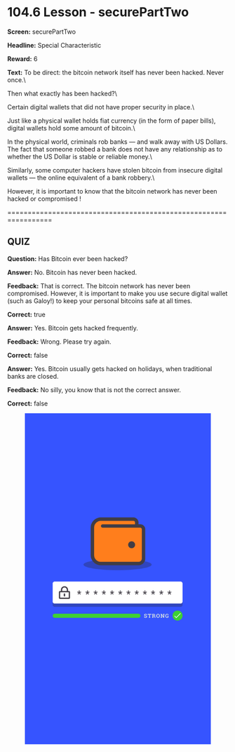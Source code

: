 # 104.6 Lesson - securePartTwo

**Screen:** securePartTwo

**Headline:** Special Characteristic

**Reward:** 6

**Text:** To be direct: the bitcoin network itself has never been hacked. Never once.\


  Then what exactly has been hacked?\


  Certain digital wallets that did not have proper security in place.\


  Just like a physical wallet holds fiat currency (in the form of paper bills), digital wallets hold some amount of bitcoin.\


  In the physical world, criminals rob banks — and walk away with US Dollars. The fact that someone robbed a bank does not have any relationship as to whether the US Dollar is stable or reliable money.\


  Similarly, some computer hackers have stolen bitcoin from insecure digital wallets — the online equivalent of a bank robbery.\


  However, it is important to know that the bitcoin network has never been hacked or compromised !


=================================================================

## QUIZ

**Question:** Has Bitcoin ever been hacked?


**Answer:** No. Bitcoin has never been hacked.

**Feedback:** That is correct. The bitcoin network has never been compromised. However, it is important to make you use secure digital wallet (such as Galoy!) to keep your personal bitcoins safe at all times.

**Correct:** true

**Answer:** Yes. Bitcoin gets hacked frequently.

**Feedback:** Wrong. Please try again.

**Correct:** false

**Answer:** Yes. Bitcoin usually gets hacked on holidays, when traditional banks are closed.

**Feedback:** No silly, you know that is not the correct answer.

**Correct:** false


<figure><img src="../.gitbook/assets/image (8).png" alt=""><figcaption></figcaption></figure>

